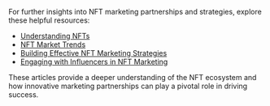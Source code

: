 For further insights into NFT marketing partnerships and strategies, explore these helpful resources:

- [Understanding NFTs](https://www.coindesk.com/learn/2021/what-are-nfts/)
- [NFT Market Trends](https://www.forbes.com/sites/forbestechcouncil/2021/03/23/major-nft-trends-to-follow-in-2021/)
- [Building Effective NFT Marketing Strategies](https://medium.com/marketing-and-entrepreneurship/how-to-create-an-effective-nft-marketing-strategy-8b2173561bd1)
- [Engaging with Influencers in NFT Marketing](https://www.businessinsider.com/influencer-marketing-nfts-2021-10)

These articles provide a deeper understanding of the NFT ecosystem and how innovative marketing partnerships can play a pivotal role in driving success.